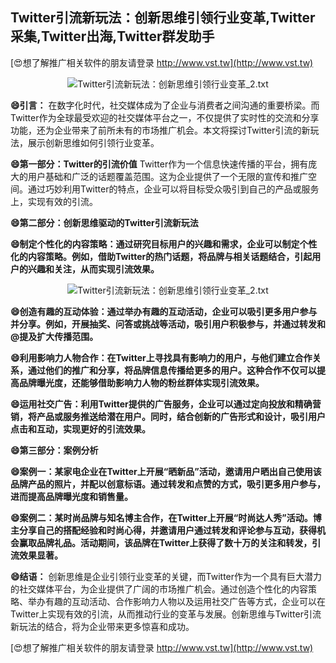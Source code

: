 ## **Twitter引流新玩法：创新思维引领行业变革,Twitter采集,Twitter出海,Twitter群发助手**

[😍想了解推广相关软件的朋友请登录 http://www.vst.tw](http://www.vst.tw)

 <center><img src="https://vst.tw/MP4/tuiguang/png/4.png" alt="Twitter引流新玩法：创新思维引领行业变革_2.txt"></center>

**😄引言：**
在数字化时代，社交媒体成为了企业与消费者之间沟通的重要桥梁。而Twitter作为全球最受欢迎的社交媒体平台之一，不仅提供了实时性的交流和分享功能，还为企业带来了前所未有的市场推广机会。本文将探讨Twitter引流的新玩法，展示创新思维如何引领行业变革。

**😄第一部分：Twitter的引流价值**
Twitter作为一个信息快速传播的平台，拥有庞大的用户基础和广泛的话题覆盖范围。这为企业提供了一个无限的宣传和推广空间。通过巧妙利用Twitter的特点，企业可以将目标受众吸引到自己的产品或服务上，实现有效的引流。

**😄第二部分：创新思维驱动的Twitter引流新玩法**

**😄制定个性化的内容策略：通过研究目标用户的兴趣和需求，企业可以制定个性化的内容策略。例如，借助Twitter的热门话题，将品牌与相关话题结合，引起用户的兴趣和关注，从而实现引流效果。**

 <center><img src="https://vst.tw/MP4/tuiguang/png/0.png" alt="Twitter引流新玩法：创新思维引领行业变革_2.txt"></center>

**😄创造有趣的互动体验：通过举办有趣的互动活动，企业可以吸引更多用户参与并分享。例如，开展抽奖、问答或挑战等活动，吸引用户积极参与，并通过转发和@提及扩大传播范围。**

**😄利用影响力人物合作：在Twitter上寻找具有影响力的用户，与他们建立合作关系，通过他们的推广和分享，将品牌信息传播给更多的用户。这种合作不仅可以提高品牌曝光度，还能够借助影响力人物的粉丝群体实现引流效果。**

**😄运用社交广告：利用Twitter提供的广告服务，企业可以通过定向投放和精确营销，将产品或服务推送给潜在用户。同时，结合创新的广告形式和设计，吸引用户点击和互动，实现更好的引流效果。**

**😄第三部分：案例分析**

**😄案例一：某家电企业在Twitter上开展“晒新品”活动，邀请用户晒出自己使用该品牌产品的照片，并配以创意标语。通过转发和点赞的方式，吸引更多用户参与，进而提高品牌曝光度和销售量。**

**😄案例二：某时尚品牌与知名博主合作，在Twitter上开展“时尚达人秀”活动。博主分享自己的搭配经验和时尚心得，并邀请用户通过转发和评论参与互动，获得机会赢取品牌礼品。活动期间，该品牌在Twitter上获得了数十万的关注和转发，引流效果显著。**

**😄结语：**
创新思维是企业引领行业变革的关键，而Twitter作为一个具有巨大潜力的社交媒体平台，为企业提供了广阔的市场推广机会。通过创造个性化的内容策略、举办有趣的互动活动、合作影响力人物以及运用社交广告等方式，企业可以在Twitter上实现有效的引流，从而推动行业的变革与发展。创新思维与Twitter引流新玩法的结合，将为企业带来更多惊喜和成功。

[😍想了解推广相关软件的朋友请登录 http://www.vst.tw](http://www.vst.tw)



